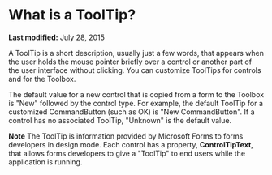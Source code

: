 
# What is a ToolTip?

 **Last modified:** July 28, 2015

A ToolTip is a short description, usually just a few words, that appears when the user holds the mouse pointer briefly over a control or another part of the user interface without clicking. You can customize ToolTips for controls and for the Toolbox.

The default value for a new control that is copied from a form to the Toolbox is "New" followed by the control type. For example, the default ToolTip for a customized CommandButton (such as OK) is "New CommandButton". If a control has no associated ToolTip, "Unknown" is the default value.


 **Note**  The ToolTip is information provided by Microsoft Forms to forms developers in design mode. Each control has a property,  **ControlTipText**, that allows forms developers to give a "ToolTip" to end users while the application is running.

